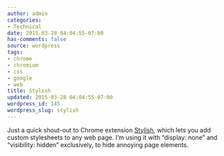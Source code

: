 ```yaml
---
author: admin
categories:
- Technical
date: 2015-03-28 04:04:55-07:00
has-comments: false
source: wordpress
tags:
- chrome
- chromium
- css
- google
- web
title: Stylish
updated: 2015-03-28 04:04:55-07:00
wordpress_id: 145
wordpress_slug: stylish
---
```

Just a quick shout-out to Chrome extension [Stylish](https://chrome.google.com/webstore/detail/stylish/fjnbnpbmkenffdnngjfgmeleoegfcffe?hl=en), which lets you add custom stylesheets to any web page. I’m using it with “display: none” and “visibility: hidden” exclusively, to hide annoying page elements.
